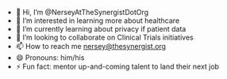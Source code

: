 - 👋 Hi, I’m @NerseyAtTheSynergistDotOrg
- 👀 I’m interested in learning more about healthcare
- 🌱 I’m currently learning about privacy if patient data
- 💞️ I’m looking to collaborate on Clinical Trials initiatives
- 📫 How to reach me nersey@thesynergist.org
- 😄 Pronouns: him/his
- ⚡ Fun fact: mentor up-and-coming talent to land their next job

<!---
NerseyAtTheSynergistDotOrg/NerseyAtTheSynergistDotOrg is a ✨ special ✨ repository because its `README.md` (this file) appears on your GitHub profile.
You can click the Preview link to take a look at your changes.
--->
